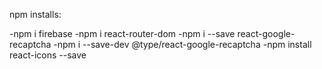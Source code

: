 npm installs:

-npm i firebase
-npm i react-router-dom
-npm i --save react-google-recaptcha
-npm i --save-dev @type/react-google-recaptcha
-npm install react-icons --save